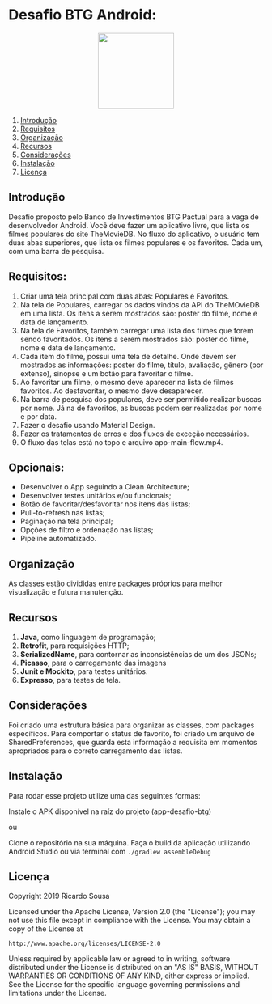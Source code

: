 # Desafio BTG Android:

<p align="center">
  <img src="video/app-main-flow.mp4" align="center" width=150>
</p>
<a name="flow" />

1. [Introdução](#introduction) 
2. [Requisitos](#requirements) 
3. [Organização](#organization)
4. [Recursos](#resources)
5. [Considerações](#considerations)
5. [Instalação](#setup)  
6. [Licença](#license)
<a name="introduction" />

## Introdução

Desafio proposto pelo Banco de Investimentos BTG Pactual para a vaga de desenvolvedor Android. Você deve fazer um aplicativo livre, que lista os filmes populares do site TheMovieDB. No fluxo do aplicativo, o usuário tem duas abas superiores, que lista os filmes populares e os favoritos. Cada um, com uma barra de pesquisa.
<a name="requirements" />

## Requisitos:

1. Criar uma tela principal com duas abas: Populares e Favoritos.
2. Na tela de Populares, carregar os dados vindos da API do TheMOvieDB em uma lista. Os itens a serem mostrados são: poster do filme, nome e data de lançamento.
3. Na tela de Favoritos, também carregar uma lista dos filmes que forem sendo favoritados. Os itens a serem mostrados são: poster do filme, nome e data de lançamento.
4. Cada item do filme, possui uma tela de detalhe. Onde devem ser mostrados as informações: poster do filme, título, avaliação, gênero (por extenso), sinopse e um botão para favoritar o filme.
4. Ao favoritar um filme, o mesmo deve aparecer na lista de filmes favoritos. Ao desfavoritar, o mesmo deve desaparecer.
5. Na barra de pesquisa dos populares, deve ser permitido realizar buscas por nome. Já na de favoritos, as buscas podem ser realizadas por nome e por data.
6. Fazer o desafio usando Material Design.
7. Fazer os tratamentos de erros e dos fluxos de exceção necessários.
8. O fluxo das telas está no topo <a name="flow"> e arquivo app-main-flow.mp4.

## Opcionais:

* Desenvolver o App seguindo a Clean Architecture;
* Desenvolver testes unitários e/ou funcionais;
* Botão de favoritar/desfavoritar nos itens das listas;
* Pull-to-refresh nas listas;
* Paginação na tela principal;
* Opções de filtro e ordenação nas listas;
* Pipeline automatizado.
<a name="organization" />

## Organização

As classes estão divididas entre packages próprios para melhor visualização e futura manutenção.
<a name="resources" />

## Recursos

 1. **Java**, como linguagem de programação;
 2. **Retrofit**, para requisições HTTP;
 3. **SerializedName**, para contornar as inconsistências de um dos JSONs;
 4. **Picasso**, para o carregamento das imagens
 5. **Junit e Mockito**, para testes unitários.
 6. **Expresso**, para testes de tela.
<a name="considerations" />

## Considerações

Foi criado uma estrutura básica para organizar as classes, com packages específicos. Para comportar o status de favorito, foi criado um arquivo de SharedPreferences, que guarda esta informação a requisita em momentos apropriados para o correto carregamento das listas.
<a name="setup" />

## Instalação

Para rodar esse projeto utilize uma das seguintes formas:

Instale o APK disponível na raíz do projeto (app-desafio-btg)

ou

Clone o repositório na sua máquina.
Faça o build da aplicação utilizando Android Studio ou via terminal com ```./gradlew assembleDebug```
<a name="license" />

## Licença
<aside class="notice">
  
Copyright 2019 Ricardo Sousa

Licensed under the Apache License, Version 2.0 (the "License");
you may not use this file except in compliance with the License.
You may obtain a copy of the License at

    http://www.apache.org/licenses/LICENSE-2.0

Unless required by applicable law or agreed to in writing, software
distributed under the License is distributed on an "AS IS" BASIS,
WITHOUT WARRANTIES OR CONDITIONS OF ANY KIND, either express or implied.
See the License for the specific language governing permissions and
limitations under the License.

</aside>